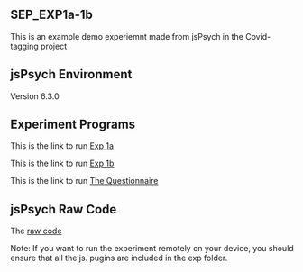 SEP_EXP1a-1b
---
This is an example demo experiemnt made from jsPsych in the Covid-tagging project


jsPsych Environment 
---
Version 6.3.0

Experiment Programs
---
This is the link to run [Exp 1a](https://helenliu0609.github.io/SPE_EXP1a-1b/examples/SPE_covid_exp1a.html)

This is the link to run [Exp 1b](https://helenliu0609.github.io/SPE_EXP1a-1b/examples/SPE_covid_exp1b.html)

This is the link to run [The Questionnaire](https://helenliu0609.github.io/SPE_EXP1a-1b/examples/SPE_covid_Questionnaire.html)

jsPsych Raw Code
---
The [raw code ](/examples)

Note: If you want to run the experiment remotely on your device, you should ensure that all the js. pugins are included in the exp folder. 
